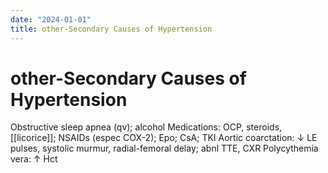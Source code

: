 ```yaml
---
date: "2024-01-01"
title: other-Secondary Causes of Hypertension
---
```


# other-Secondary Causes of Hypertension

Obstructive sleep apnea (qv); alcohol
Medications: OCP, steroids, [[licorice]]; NSAIDs (espec COX-2); Epo; CsA; TKI
Aortic coarctation: ↓ LE pulses, systolic murmur, radial-femoral delay; abnl TTE, CXR
Polycythemia vera: ↑ Hct
